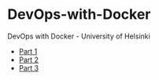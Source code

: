 # DevOps-with-Docker
DevOps with Docker - University of Helsinki

- [Part 1](https://github.com/Tatatofly/DevOps-with-Docker-/tree/master/part1)
- [Part 2](https://github.com/Tatatofly/DevOps-with-Docker-/tree/master/part2)
- [Part 3](https://github.com/Tatatofly/DevOps-with-Docker-/tree/master/part3)
